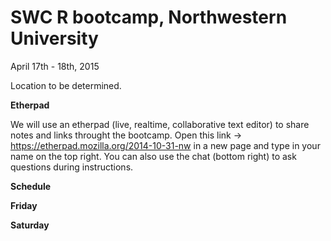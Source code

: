 # SWC R bootcamp, Northwestern University
April 17th - 18th, 2015

Location to be determined.

__Etherpad__

We will use an etherpad (live, realtime, collaborative text editor) to share notes and links throught the bootcamp. Open this link → https://etherpad.mozilla.org/2014-10-31-nw in a new page and type in your name on the top right. You can also use the chat (bottom right) to ask questions during instructions.  
 
__Schedule__  

__Friday__

__Saturday__

<!---
| Time Slot | Lesson |
| --------  | ----- | 
| Morning session 1 | [Shell](http://karthik.github.io/2014-10-31-nw/novice/shell/) |
| Morning session 2 | R Basics |
| 12-1 | Lunch |
| Afternoon session 1 | Functions in R |
| Afternoon session 2 | Data Munging in R |
-->
